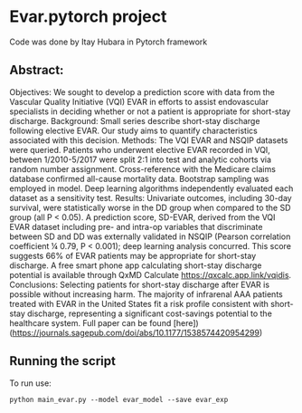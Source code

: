 # Evar.pytorch project
Code was done by Itay Hubara in Pytorch framework 
## Abstract:
Objectives: We sought to develop a prediction score with data from the Vascular Quality Initiative (VQI) EVAR in efforts to
assist endovascular specialists in deciding whether or not a patient is appropriate for short-stay discharge. Background: Small
series describe short-stay discharge following elective EVAR. Our study aims to quantify characteristics associated with this
decision. Methods: The VQI EVAR and NSQIP datasets were queried. Patients who underwent elective EVAR recorded in VQI,
between 1/2010-5/2017 were split 2:1 into test and analytic cohorts via random number assignment. Cross-reference with the
Medicare claims database confirmed all-cause mortality data. Bootstrap sampling was employed in model. Deep learning algorithms independently evaluated each dataset as a sensitivity test. Results: Univariate outcomes, including 30-day survival, were
statistically worse in the DD group when compared to the SD group (all P < 0.05). A prediction score, SD-EVAR, derived from
the VQI EVAR dataset including pre- and intra-op variables that discriminate between SD and DD was externally validated in
NSQIP (Pearson correlation coefficient ¼ 0.79, P < 0.001); deep learning analysis concurred. This score suggests 66% of EVAR
patients may be appropriate for short-stay discharge. A free smart phone app calculating short-stay discharge potential is available
through QxMD Calculate https://qxcalc.app.link/vqidis. Conclusions: Selecting patients for short-stay discharge after EVAR is
possible without increasing harm. The majority of infrarenal AAA patients treated with EVAR in the United States fit a risk profile
consistent with short-stay discharge, representing a significant cost-savings potential to the healthcare system.
Full paper can be found [here])(https://journals.sagepub.com/doi/abs/10.1177/1538574420954299)

## Running the script 
To run use:
```
python main_evar.py --model evar_model --save evar_exp 
```


